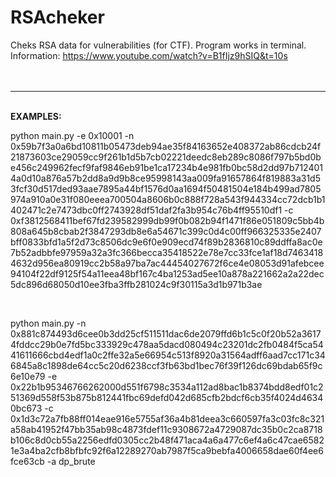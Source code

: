 # RSAcheker
Cheks RSA data for vulnerabilities (for CTF). Program works in terminal.<br>
Information: https://www.youtube.com/watch?v=B1fIjz9hSIQ&t=10s
<br>
<br>
<br>
<hr>
<br>
<b>EXAMPLES:</b>
<p>
  python main.py -e 0x10001 -n 0x59b7f3a0a6bd10811b05473deb94ae35f84163652e408372ab86cdcb24f21873603ce29059cc9f261b1d5b7cb02221deedc8eb289c8086f797b5bd0be456c249962fecf9faf9846eb91be1ca17234b4e981fb0bc58d2dd97b7124014a0d10a876a57b2dd8a9d9b8ce95998143aa009fa91657864f819883a31d53fcf30d517ded93aae7895a44bf1576d0aa1694f50481504e184b499ad7805974a910a0e31f080eeea700504a8606b0c888f728a543f944334cc72dcb1b1402471c2e7473dbc0ff2743928df51daf2fa3b954c76b4ff95510df1 -c 0xf3812568411bef67fd239582999db99f0b082b94f1471f86e051809c5bb4b808a645b8cbab2f3847293db8e6a54671c399c0d4c00ff966325335e2407bff0833bfd1a5f2d73c8506dc9e6f0e909ecd74f89b2836810c89ddffa8ac0e7b52adbbfe97959a32a3fc366becca35418522e78e7cc33fce1af18d74634184632d956ea80919cc2b58a97ba7ac44454027672f6ce4e08053d91afebcee94104f22df9125f54a11eea48bf167c4ba1253ad5ee10a878a221662a2a22dec5dc896d68050d10ee3fba3ffb281024c9f30115a3d1b971b3ae
</p>
<br>
<p>
  python main.py -n 0x881c874493d6cee0b3dd25cf511511dac6de2079ffd6b1c5c0f20b52a36174fddcc29b0e7fd5bc333929c478aa5dacd080494c23201dc2fb0484f5ca5441611666cbd4edf1a0c2ffe32a5e66954c513f8920a31564adff6aad7cc171c346845a8c1898de64cc5c20d6238ccf3fb63bd1bec76f39f126dc69bdab65f9c6e10e79 -e 0x22b1b95346766262000d551f6798c3534a112ad8bac1b8374bdd8edf01c251369d558f53b875b812441fbc69defd042d685cfb2bdcf6cb35f4024d46340bc673 -c 0x1d3c72a7fb88ff014eae916e5755af36a4b81deea3c660597fa3c03fc8c321a58ab41952f47bb35ab98c4873fdef11c9308672a4729087dc35b0c2ca8718b106c8d0cb55a2256edfd0305cc2b48f471aca4a6a477c6ef4a6c47cae65821e3a4ba2cfb8bfbfc92f6a12289270ab7987f5ca9bebfa4006658dae60f4ee6fce63cb -a dp_brute
</p>
